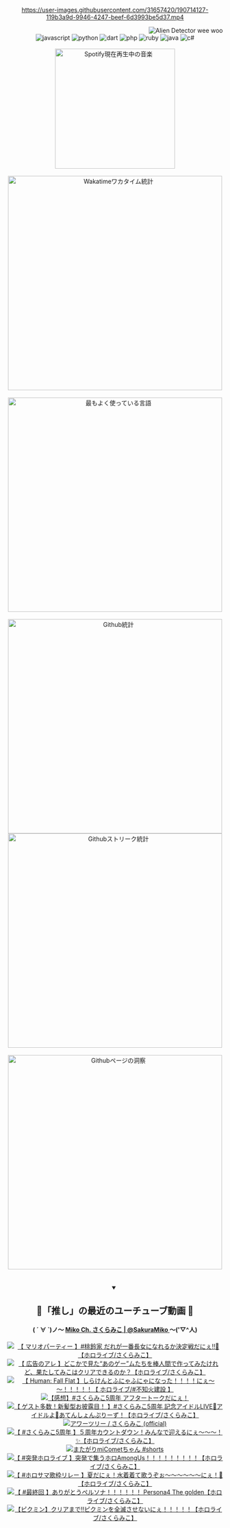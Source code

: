 <!-- START: HERO IMAGE GIF ////////// ////////// ////////// -->
<!-- <img src="@/../assets/img/gaming/ghost-of-tsushima.gif" width="100%"  alt="nellyXinwei's Hero Gif Image"/> -->
<!-- END: HERO IMAGE GIF ////////// ////////// ////////// -->

<div align="center" >  
  
<!-- START:ワンピース 第1015話「ルフィはRED ROCを使う」 -->
<https://user-images.githubusercontent.com/31657420/190714127-119b3a9d-9946-4247-beef-6d3993be5d37.mp4>
<!-- END:ワンピース 第1015話「ルフィはRED ROCを使う」 -->

<!-- START:VISITOR COUNTER -->
<div width="100%" align="right">
<img src="https://komarev.com/ghpvc/?username=nellyXinwei&label=🛸&color=grey&style=for-the-badge&labelcolor=ffffff" alt="Alien Detector wee woo"/>
</div>
<!-- END:VISITOR COUNTER -->

<!-- START: PROGRAMMING LANGUAGES -->
<!-- 色彩 Color Scheme:
#961E3A, #8A0D42, #5A0640, #4F265E, #2B355A, #3E759B, #CC4246,
#BB2649, #AD1052, #700750, #633075, #364270, #4E92C2, #FF5357
Sauce: https://www.webcreatorbox.com/inspiration/pantone-2023
-->

<img src="https://img.shields.io/badge/javascript%20-%23BB2649.svg?&style=for-the-badge&logo=javascript&logoColor=white&labelColor=961E3A" alt="javascript"/>
<img src="https://img.shields.io/badge/python%20-%23AD1052.svg?&style=for-the-badge&logo=python&logoColor=white&labelColor=8A0D42" alt="python" />
<img src="https://img.shields.io/badge/dart%20-%23700750.svg?&style=for-the-badge&logo=dart&logoColor=white&labelColor=5A0640" alt="dart"/>
<img src="https://img.shields.io/badge/php%20-%23633075.svg?&style=for-the-badge&logo=php&logoColor=white&labelColor=4F265E" alt="php"/>
<img src="https://img.shields.io/badge/ruby%20-%23364270.svg?&style=for-the-badge&logo=ruby&logoColor=white&labelColor=2B355A" alt="ruby"/>
<img src="https://img.shields.io/badge/java%20-%234E92C2.svg?&style=for-the-badge&logo=openjdk&logoColor=white&labelColor=3E759B" alt="java"/>
<img src="https://img.shields.io/badge/c%23-%23FF5357.svg?style=for-the-badge&logo=c-sharp&logoColor=white&labelColor=CC4246" alt="c#"/>  
<!-- END: PROGRAMMING LANGUAGES -->

<br>
<br>

<!-- START: MUSIC STATUS -->
  <!-- <a href="https://newojima-gsrs-20220114.vercel.app/api/now-playing?open">
    <img src="https://newojima-gsrs-20220114.vercel.app/api/now-playing" alt="Spotify現在再生中の音楽">
  </a> -->
  <img src="https://newojima-grss-20230114.vercel.app/api/spotify?border_color=transparent" alt="Spotify現在再生中の音楽" width="280px">
<!-- END: MUSIC STATUS -->

<br>
<br>

<!-- START: GITHUB STATUS -->
<!-- 色彩 Color Scheme:  #BB2649, #AD1052, #700750, #633075 -->
<img align="center" src="https://newojima-grs-20230109.vercel.app/api/wakatime?username=newojima&layout=compact&langs_count=10&locale=ja&hide_title=false&title_color=fff&hide_border=true&text_color=fff&bg_color=BB2649,BB2649,633075,633075&hide=other,css,html,bash,xml,git%20config,makefile,properties,yaml,markdown,text,json,jsx" alt="Wakatimeワカタイム統計" width="500px"/>

<br>
<br>

<!-- 色彩 Color Scheme:  #633075, #364270, #4E92C2 -->
  <img align="center" src="https://newojima-grs-20230109.vercel.app/api/top-langs?username=newojima&layout=compact&text_color=fff&icon_color=fff&hide_border=true&&locale=ja&hide_title=false&title_color=fff&include_all_commits=true&card_width=445&langs_count=11&hide=c%23,powershell,shaderlab,hlsl,makefile,jupyter%20notebook,python,html,css,shell,batchfile,less,liquid,hack,scss&bg_color=4F265E,633075,4E92C2" alt="最もよく使っている言語" width="500px"/>

<br>
<br>

<!-- 色彩 Color Scheme:  #4E92C2, #FF5357 -->
  <img align="center" src="https://newojima-grs-20230109.vercel.app/api?username=newojima&rank_icon=github&show_icons=true&&locale=ja&title_color=fff&text_color=fff&icon_color=fff&hide_border=true&hide_title=false&count_private=true&include_all_commits=true&card_width=495&disable_animations=true&bg_color=4E92C2,4E92C2,FF5357" alt="Github統計" width="500px"/>

<br>

<img align="center" src="https://streak-stats.demolab.com?user=newojima&theme=dark&hide_border=true&locale=ja&ring=BB2649&stroke=222222&background=151515&sideLabels=BB2649&currStreakLabel=ffffff&border=BB2649&fire=FF5357&currStreakNum=ffffff&sideNums=FF5357&dates=ffffff" alt="Githubストリーク統計" width="500px"/>

<br>
<br>

  <img align="center" width="500px" src="@/../assets/img/page-insights.svg" alt="Githubページの洞察"/>
  
</div>
<!-- END: GITHUB STATUS -->

<br>
<br>

<div align="center">
<details open>
  <summary>

  </summary>

  <h2 align="center">🌸「推し」の最近のユーチューブ動画 🌸</h2>
  <h4>
  ( ´ ∀ `)ノ～ 
  <a href="https://www.youtube.com/@SakuraMiko">Miko Ch. さくらみこ | @SakuraMiko
  </a>
   ～('▽^人)
  </h4>

  <!-- BEGIN YOUTUBE-CARDS -->
<a href="https://www.youtube.com/watch?v=dAujdhnUYFg"><img src="https://ytcards.demolab.com/?id=dAujdhnUYFg&title=%E3%80%90+%E3%83%9E%E3%83%AA%E3%82%AA%E3%83%91%E3%83%BC%E3%83%86%E3%82%A3%E3%83%BC+%E3%80%91%23%E6%A1%83%E9%88%B4%E5%AE%B6+%E3%81%A0%E3%82%8C%E3%81%8C%E4%B8%80%E7%95%AA%E9%95%B7%E5%A5%B3%E3%81%AB%E3%81%AA%E3%82%8C%E3%82%8B%E3%81%8B%E6%B1%BA%E5%AE%9A%E6%88%A6%E3%81%A0%E3%81%AB%E3%81%87%E2%80%BC%F0%9F%8D%91%E3%80%90%E3%83%9B%E3%83%AD%E3%83%A9%E3%82%A4%E3%83%96%2F%E3%81%95%E3%81%8F%E3%82%89%E3%81%BF%E3%81%93%E3%80%91&lang=ja&timestamp=1691411436&background_color=%230d1117&title_color=%23ffffff&stats_color=%23dedede&width=187&border_radius=5&duration=4945" alt="【 マリオパーティー 】#桃鈴家 だれが一番長女になれるか決定戦だにぇ‼🍑【ホロライブ/さくらみこ】" title="【 マリオパーティー 】#桃鈴家 だれが一番長女になれるか決定戦だにぇ‼🍑【ホロライブ/さくらみこ】"></a>
<a href="https://www.youtube.com/watch?v=_u6jKN9r4g4"><img src="https://ytcards.demolab.com/?id=_u6jKN9r4g4&title=%E3%80%90+%E5%BA%83%E5%91%8A%E3%81%AE%E3%82%A2%E3%83%AC+%E3%80%91%E3%81%A9%E3%81%93%E3%81%8B%E3%81%A7%E8%A6%8B%E3%81%9F%E2%80%9C%E3%81%82%E3%81%AE%E3%82%B2%E3%83%BC%E2%80%9D%E3%83%A0%E3%81%9F%E3%81%A1%E3%82%92%E6%A3%92%E4%BA%BA%E9%96%93%E3%81%A7%E4%BD%9C%E3%81%A3%E3%81%A6%E3%81%BF%E3%81%9F%E3%81%91%E3%82%8C%E3%81%A9%E3%80%81%E6%9E%9C%E3%81%9F%E3%81%97%E3%81%A6%E3%81%BF%E3%81%93%E3%81%AF%E3%82%AF%E3%83%AA%E3%82%A2%E3%81%A7%E3%81%8D%E3%82%8B%E3%81%AE%E3%81%8B%EF%BC%9F%E3%80%90%E3%83%9B%E3%83%AD%E3%83%A9%E3%82%A4%E3%83%96%2F%E3%81%95%E3%81%8F%E3%82%89%E3%81%BF%E3%81%93%E3%80%91&lang=ja&timestamp=1691165100&background_color=%230d1117&title_color=%23ffffff&stats_color=%23dedede&width=187&border_radius=5&duration=13924" alt="【 広告のアレ 】どこかで見た“あのゲー”ムたちを棒人間で作ってみたけれど、果たしてみこはクリアできるのか？【ホロライブ/さくらみこ】" title="【 広告のアレ 】どこかで見た“あのゲー”ムたちを棒人間で作ってみたけれど、果たしてみこはクリアできるのか？【ホロライブ/さくらみこ】"></a>
<a href="https://www.youtube.com/watch?v=Scti86ucxBk"><img src="https://ytcards.demolab.com/?id=Scti86ucxBk&title=%E3%80%90++Human%3A+Fall+Flat+%E3%80%91%E3%81%97%E3%82%89%E3%81%91%E3%82%93%E3%81%A8%E3%81%B5%E3%81%AB%E3%82%83%E3%81%B5%E3%81%AB%E3%82%83%E3%81%AB%E3%81%AA%E3%81%A3%E3%81%9F%EF%BC%81%EF%BC%81%EF%BC%81%EF%BC%81%E3%81%AB%E3%81%87%EF%BD%9E%EF%BD%9E%EF%BC%81%EF%BC%81%EF%BC%81%EF%BC%81%EF%BC%81%E3%80%90+%E3%83%9B%E3%83%AD%E3%83%A9%E3%82%A4%E3%83%96%2F%23%E4%B8%8D%E7%9F%A5%E7%81%AB%E5%BB%BA%E8%A8%AD+%E3%80%91&lang=ja&timestamp=1691072099&background_color=%230d1117&title_color=%23ffffff&stats_color=%23dedede&width=187&border_radius=5&duration=7354" alt="【  Human: Fall Flat 】しらけんとふにゃふにゃになった！！！！にぇ～～！！！！！【 ホロライブ/#不知火建設 】" title="【  Human: Fall Flat 】しらけんとふにゃふにゃになった！！！！にぇ～～！！！！！【 ホロライブ/#不知火建設 】"></a>
<a href="https://www.youtube.com/watch?v=u66DHxb_Zgk"><img src="https://ytcards.demolab.com/?id=u66DHxb_Zgk&title=%E3%80%90%E6%84%9F%E6%83%B3%E3%80%91%23%E3%81%95%E3%81%8F%E3%82%89%E3%81%BF%E3%81%935%E5%91%A8%E5%B9%B4+%E3%82%A2%E3%83%95%E3%82%BF%E3%83%BC%E3%83%88%E3%83%BC%E3%82%AF%E3%81%A0%E3%81%AB%E3%81%87%EF%BC%81&lang=ja&timestamp=1690988723&background_color=%230d1117&title_color=%23ffffff&stats_color=%23dedede&width=187&border_radius=5&duration=13807" alt="【感想】#さくらみこ5周年 アフタートークだにぇ！" title="【感想】#さくらみこ5周年 アフタートークだにぇ！"></a>
<a href="https://www.youtube.com/watch?v=V761LnbkXYQ"><img src="https://ytcards.demolab.com/?id=V761LnbkXYQ&title=%E3%80%90+%E3%82%B2%E3%82%B9%E3%83%88%E5%A4%9A%E6%95%B0%EF%BC%81%E6%96%B0%E9%AB%AA%E5%9E%8B%E3%81%8A%E6%8A%AB%E9%9C%B2%E7%9B%AE%EF%BC%81+%E3%80%91%23%E3%81%95%E3%81%8F%E3%82%89%E3%81%BF%E3%81%935%E5%91%A8%E5%B9%B4+%E8%A8%98%E5%BF%B5%E3%82%A2%E3%82%A4%E3%83%89%E3%83%ABLIVE%F0%9F%8C%8A%E3%82%A2%E3%82%A4%E3%83%89%E3%83%AB%E3%82%88%F0%9F%8C%9F%E3%81%82%E3%81%A6%E3%82%93%E3%81%97%E3%82%87%E3%82%93%E3%81%B7%E3%82%8A%E3%83%BC%E3%81%9A%EF%BC%81%E3%80%90%E3%83%9B%E3%83%AD%E3%83%A9%E3%82%A4%E3%83%96%2F%E3%81%95%E3%81%8F%E3%82%89%E3%81%BF%E3%81%93%E3%80%91&lang=ja&timestamp=1690895568&background_color=%230d1117&title_color=%23ffffff&stats_color=%23dedede&width=187&border_radius=5&duration=4093" alt="【 ゲスト多数！新髪型お披露目！ 】#さくらみこ5周年 記念アイドルLIVE🌊アイドルよ🌟あてんしょんぷりーず！【ホロライブ/さくらみこ】" title="【 ゲスト多数！新髪型お披露目！ 】#さくらみこ5周年 記念アイドルLIVE🌊アイドルよ🌟あてんしょんぷりーず！【ホロライブ/さくらみこ】"></a>
<a href="https://www.youtube.com/watch?v=7_DqIBHtxzo"><img src="https://ytcards.demolab.com/?id=7_DqIBHtxzo&title=%E3%82%A2%E3%83%AF%E3%83%BC%E3%83%84%E3%83%AA%E3%83%BC+%2F+%E3%81%95%E3%81%8F%E3%82%89%E3%81%BF%E3%81%93+%28official%29&lang=ja&timestamp=1690895412&background_color=%230d1117&title_color=%23ffffff&stats_color=%23dedede&width=187&border_radius=5&duration=231" alt="アワーツリー / さくらみこ (official)" title="アワーツリー / さくらみこ (official)"></a>
<a href="https://www.youtube.com/watch?v=8Woy4m8om-0"><img src="https://ytcards.demolab.com/?id=8Woy4m8om-0&title=%E3%80%90+%23%E3%81%95%E3%81%8F%E3%82%89%E3%81%BF%E3%81%935%E5%91%A8%E5%B9%B4+%E3%80%91%EF%BC%95%E5%91%A8%E5%B9%B4%E3%82%AB%E3%82%A6%E3%83%B3%E3%83%88%E3%83%80%E3%82%A6%E3%83%B3%EF%BC%81%E3%81%BF%E3%82%93%E3%81%AA%E3%81%A7%E8%BF%8E%E3%81%88%E3%82%8B%E3%81%AB%E3%81%87%EF%BD%9E%EF%BD%9E%EF%BD%9E%EF%BC%81%E2%9C%A8%E3%80%90%E3%83%9B%E3%83%AD%E3%83%A9%E3%82%A4%E3%83%96%2F%E3%81%95%E3%81%8F%E3%82%89%E3%81%BF%E3%81%93%E3%80%91&lang=ja&timestamp=1690821822&background_color=%230d1117&title_color=%23ffffff&stats_color=%23dedede&width=187&border_radius=5&duration=7467" alt="【 #さくらみこ5周年 】５周年カウントダウン！みんなで迎えるにぇ～～～！✨【ホロライブ/さくらみこ】" title="【 #さくらみこ5周年 】５周年カウントダウン！みんなで迎えるにぇ～～～！✨【ホロライブ/さくらみこ】"></a>
<a href="https://www.youtube.com/watch?v=I5XZ6CEr6-A"><img src="https://ytcards.demolab.com/?id=I5XZ6CEr6-A&title=%E3%81%BE%E3%81%9F%E3%81%8C%E3%82%8AmiComet%E3%81%A1%E3%82%83%E3%82%93+%23shorts&lang=ja&timestamp=1690794900&background_color=%230d1117&title_color=%23ffffff&stats_color=%23dedede&width=187&border_radius=5&duration=8" alt="またがりmiCometちゃん #shorts" title="またがりmiCometちゃん #shorts"></a>
<a href="https://www.youtube.com/watch?v=k_z3OyC5kOQ"><img src="https://ytcards.demolab.com/?id=k_z3OyC5kOQ&title=%E3%80%90+%23%E7%AA%81%E7%99%BA%E3%83%9B%E3%83%AD%E3%83%A9%E3%82%A4%E3%83%96++%E3%80%91%E7%AA%81%E7%99%BA%E3%81%A7%E9%9B%86%E3%81%86%E3%83%9B%E3%83%ADAmongUs%EF%BC%81%EF%BC%81%EF%BC%81%EF%BC%81%EF%BC%81%EF%BC%81%EF%BC%81%EF%BC%81%EF%BC%81%E3%80%90%E3%83%9B%E3%83%AD%E3%83%A9%E3%82%A4%E3%83%96%2F%E3%81%95%E3%81%8F%E3%82%89%E3%81%BF%E3%81%93%E3%80%91&lang=ja&timestamp=1690731200&background_color=%230d1117&title_color=%23ffffff&stats_color=%23dedede&width=187&border_radius=5&duration=8662" alt="【 #突発ホロライブ  】突発で集うホロAmongUs！！！！！！！！！【ホロライブ/さくらみこ】" title="【 #突発ホロライブ  】突発で集うホロAmongUs！！！！！！！！！【ホロライブ/さくらみこ】"></a>
<a href="https://www.youtube.com/watch?v=tr1mm5QUWiw"><img src="https://ytcards.demolab.com/?id=tr1mm5QUWiw&title=%E3%80%90+%23%E3%83%9B%E3%83%AD%E3%82%B5%E3%83%9E%E6%AD%8C%E6%9E%A0%E3%83%AA%E3%83%AC%E3%83%BC+%E3%80%91%E5%A4%8F%E3%81%A0%E3%81%AB%E3%81%87%EF%BC%81%E6%B0%B4%E7%9D%80%E7%9D%80%E3%81%A6%E6%AD%8C%E3%81%86%E3%81%9E%E3%81%89%EF%BD%9E%EF%BD%9E%EF%BD%9E%EF%BD%9E%EF%BD%9E%EF%BD%9E%E3%81%AB%E3%81%87%EF%BC%81%F0%9F%8C%8A%E3%80%90%E3%83%9B%E3%83%AD%E3%83%A9%E3%82%A4%E3%83%96%2F%E3%81%95%E3%81%8F%E3%82%89%E3%81%BF%E3%81%93%E3%80%91&lang=ja&timestamp=1690709045&background_color=%230d1117&title_color=%23ffffff&stats_color=%23dedede&width=187&border_radius=5&duration=1219" alt="【 #ホロサマ歌枠リレー 】夏だにぇ！水着着て歌うぞぉ～～～～～～にぇ！🌊【ホロライブ/さくらみこ】" title="【 #ホロサマ歌枠リレー 】夏だにぇ！水着着て歌うぞぉ～～～～～～にぇ！🌊【ホロライブ/さくらみこ】"></a>
<a href="https://www.youtube.com/watch?v=ZE_6qy5MnQo"><img src="https://ytcards.demolab.com/?id=ZE_6qy5MnQo&title=%E3%80%90+%23%E6%9C%80%E7%B5%82%E5%9B%9E+%E3%80%91%E3%81%82%E3%82%8A%E3%81%8C%E3%81%A8%E3%81%86%E3%83%9A%E3%83%AB%E3%82%BD%E3%83%8A%EF%BC%81%EF%BC%81%EF%BC%81%EF%BC%81%EF%BC%81%EF%BC%81+Persona4+The+golden%E3%80%90%E3%83%9B%E3%83%AD%E3%83%A9%E3%82%A4%E3%83%96%2F%E3%81%95%E3%81%8F%E3%82%89%E3%81%BF%E3%81%93%E3%80%91&lang=ja&timestamp=1690630908&background_color=%230d1117&title_color=%23ffffff&stats_color=%23dedede&width=187&border_radius=5&duration=16019" alt="【 #最終回 】ありがとうペルソナ！！！！！！ Persona4 The golden【ホロライブ/さくらみこ】" title="【 #最終回 】ありがとうペルソナ！！！！！！ Persona4 The golden【ホロライブ/さくらみこ】"></a>
<a href="https://www.youtube.com/watch?v=A5cdrMjtXRM"><img src="https://ytcards.demolab.com/?id=A5cdrMjtXRM&title=%E3%80%90%E3%83%94%E3%82%AF%E3%83%9F%E3%83%B3%E3%80%91%E3%82%AF%E3%83%AA%E3%82%A2%E3%81%BE%E3%81%A7%E2%80%BC%E3%83%94%E3%82%AF%E3%83%9F%E3%83%B3%E3%82%92%E5%85%A8%E6%BB%85%E3%81%95%E3%81%9B%E3%81%AA%E3%81%84%E3%81%AB%E3%81%87%EF%BC%81%EF%BC%81%EF%BC%81%EF%BC%81%EF%BC%81%E3%80%90%E3%83%9B%E3%83%AD%E3%83%A9%E3%82%A4%E3%83%96%2F%E3%81%95%E3%81%8F%E3%82%89%E3%81%BF%E3%81%93%E3%80%91&lang=ja&timestamp=1690386301&background_color=%230d1117&title_color=%23ffffff&stats_color=%23dedede&width=187&border_radius=5&duration=12645" alt="【ピクミン】クリアまで‼ピクミンを全滅させないにぇ！！！！！【ホロライブ/さくらみこ】" title="【ピクミン】クリアまで‼ピクミンを全滅させないにぇ！！！！！【ホロライブ/さくらみこ】"></a>
<!-- END YOUTUBE-CARDS -->

</div>
  
</details>
